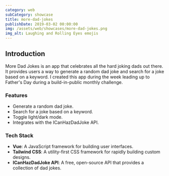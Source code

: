 ```yaml
---
category: web
subCategory: showcase
title: more-dad-jokes
publishDate: 2019-03-02 00:00:00
img: /assets/web/showcases/more-dad-jokes.png
img_alt: Laughing and Rolling Eyes emojis
---
```


## Introduction

More Dad Jokes is an app that celebrates all the hard joking dads out there. It provides users a way to generate a random dad joke and search for a joke based on a keyword. I created this app during the week leading up to Father's Day during a build-in-public monthly challenge.

### Features

- Generate a random dad joke.
- Search for a joke based on a keyword.
- Toggle light/dark mode.
- Integrates with the ICanHazDadJoke API.

### Tech Stack

- **Vue**: A JavaScript framework for building user interfaces.
- **Tailwind CSS**: A utility-first CSS framework for rapidly building custom designs.
- **ICanHazDadJoke API**: A free, open-source API that provides a collection of dad jokes.
